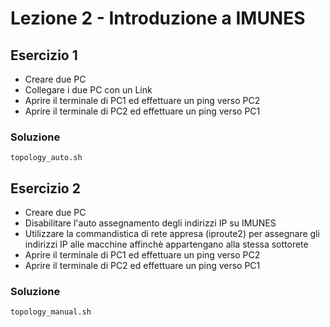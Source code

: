 # Lezione 2 - Introduzione a IMUNES 

## Esercizio 1
- Creare due PC
- Collegare i due PC con un Link
- Aprire il terminale di PC1 ed effettuare un ping verso PC2
- Aprire il terminale di PC2 ed effettuare un ping verso PC1
### Soluzione
`topology_auto.sh`

## Esercizio 2
- Creare due PC
- Disabilitare l'auto assegnamento degli indirizzi IP su IMUNES
- Utilizzare la commandistica di rete appresa (iproute2) per assegnare gli indirizzi IP alle macchine affinchè appartengano alla stessa sottorete
- Aprire il terminale di PC1 ed effettuare un ping verso PC2
- Aprire il terminale di PC2 ed effettuare un ping verso PC1
### Soluzione
`topology_manual.sh`
